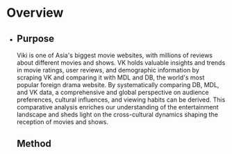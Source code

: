 # Overview


- ## Purpose
  Viki is one of Asia's biggest movie websites, with millions of reviews about different movies and shows. VK holds valuable insights and trends in movie ratings, user reviews, and demographic information by scraping VK and comparing it with MDL and DB, the world's most popular foreign drama website. By systematically comparing DB, MDL, and VK data, a comprehensive and global perspective on audience preferences, cultural influences, and viewing habits can be derived. This comparative analysis enriches our understanding of the entertainment landscape and sheds light on the cross-cultural dynamics shaping the reception of movies and shows.

  ## Method
    
